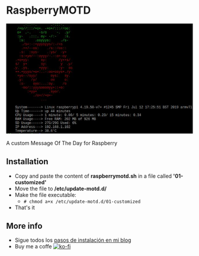 # RaspberryMOTD

![](motdpi.jpeg)

A custom Message Of The Day for Raspberry

## Installation

- Copy and paste the content of **raspberrymotd.sh** in a file called **'01-customized'**
- Move the file to **/etc/update-motd.d/**
- Make the file executable: 
  - ` # chmod a+x /etc/update-motd.d/01-customized `
- That's it

## More info
- Sigue todos los [pasos de instalación en mi blog](https://deividsdocs.wordpress.com/2019/08/04/message-of-the-day-motd-personalizado-para-raspberry/)
- Buy me a coffe [![ko-fi](https://www.ko-fi.com/img/githubbutton_sm.svg)](https://ko-fi.com/U7U01LTQB)
